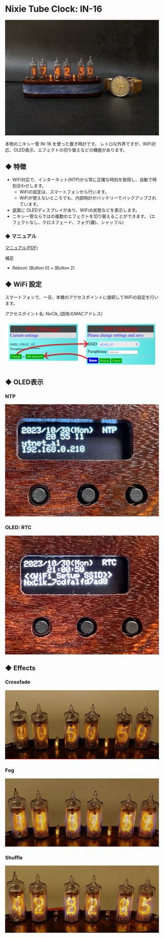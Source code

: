 # Nixie Tube Clock: IN-16

![](docs/figs/photo01.webp)

本物のニキシー管 IN-16 を使った置き時計です。
レトロな外界ですが、WiFi対応、OLED表示、エフェクトの切り替えなどの機能があります。

## ◆ 特徴

- WiFi対応で、インターネット(NTP)から常に正確な時刻を取得し、自動で時刻合わせします。
  - WiFiの設定は、スマートフォンから行います。
  - WiFiが使えないところでも、内部時計がバッテリーでバックアップされています。
- 底面に OLEDディスプレイがあり、WiFiの状態などを表示します。
- ニキシー管ならではの複数のエフェクトを切り替えることができます。
  (エフェクトなし、クロスフェード、フォグ(霧)、シャッフル)

### ◆ マニュアル

[マニュアル(PDF)](docs/Manual.pdf)

補足
- Reboot: [Button 0] + [Button 2]


## ◆ WiFi 設定

スマートフォンで、一旦、本機のアクセスポイントに接続してWiFiの設定を行います。

アクセスポイント名: NxClk_(固有のMACアドレス)

![WiFi Manger](docs/figs/WiFi_Manager.png)


## ◆ OLED表示

### NTP
![OLED-NTP](docs/figs/OLED-NTP.jpg)

### OLED: RTC
![OLED-RTC](docs/figs/OLED-RTC.jpg)


## ◆ Effects

### Crossfade
[![Crossfade](docs/movies/crossfade.jpg)](https://youtu.be/TvNmbtA_Buw?si=GQT42kCDqJkb_wn9)

### Fog
[![Fog](docs/movies/fog.jpg)](https://youtu.be/mSKaQIv3eQ8?si=7f47oo0_3DHgH0Qz)

### Shuffle
[![Shuffle](docs/movies/shuffle.jpg)](https://youtu.be/e5-Y6pX2xRI?si=2QsZdDAW-V6RgD0h)
